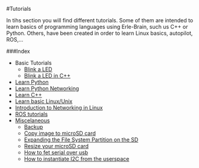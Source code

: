 #Tutorials

In tihs section you will find different tutorials. Some of them are intended to learn basics of programming languages using Erle-Brain, such us C++ or Python. Others, have been created in order to learn Linux basics, autopilot, ROS,...

###Index  

* Basic Tutorials
	* [Blink a LED](Blink.md)
	* [Blink a LED in C++](Blink2.md)
* [Learn Python](http://erlerobotics.gitbooks.io/erle-robotics-learning-python-gitbook-free/)
* [Learn Python Networking](http://erlerobotics.gitbooks.io/erle-robotics-python-gitbook-free/)
* [Learn C++](http://erlerobotics.gitbooks.io/erle-robotics-cpp-gitbook/)
* [Learn basic Linux/Unix](http://erlerobotics.gitbooks.io/erle-robotics-unix-introduction-gitbook-free/)
* [Introduction to Networking in Linux](http://erlerobotics.gitbooks.io/erle-robotics-introduction-to-linux-networking/)
* [ROS tutorials](../ros/rostutorials.md)
* [Miscelaneous](miscelaneous.md)
	* [Backup](backup.md)
	* [Copy image to microSD card](copyimage.md)
    * [Expanding the File System Partition on the SD](expandingfilesystem.md)
    * [Resize your microSD card](resizemicroSD.md)
    * [How to fet serial over usb](serial.md)
    * [How to instantiate I2C from the userspace](i2c.md)